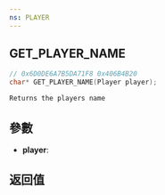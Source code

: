 ```yaml
---
ns: PLAYER
---
```

## GET_PLAYER_NAME

```c
// 0x6D0DE6A7B5DA71F8 0x406B4B20
char* GET_PLAYER_NAME(Player player);
```

```
Returns the players name  
```

## 參數
* **player**: 

## 返回值
